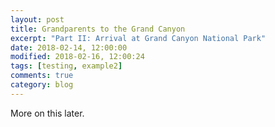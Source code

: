 ```yaml
---
layout: post
title: Grandparents to the Grand Canyon
excerpt: "Part II: Arrival at Grand Canyon National Park"
date: 2018-02-14, 12:00:00
modified: 2018-02-16, 12:00:24
tags: [testing, example2]
comments: true
category: blog
---
```


More on this later.
